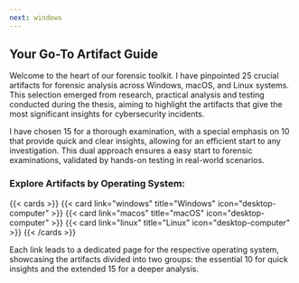 ```yaml
---
next: windows
---
```


## Your Go-To Artifact Guide

Welcome to the heart of our forensic toolkit.
I have pinpointed 25 crucial artifacts for forensic analysis across Windows, macOS, and Linux systems. This selection emerged from research, practical analysis and testing conducted during the thesis, aiming to highlight the artifacts that give the most significant insights for cybersecurity incidents.

I have chosen 15 for a thorough examination, with a special emphasis on 10 that provide quick and clear insights, allowing for an efficient start to any investigation. This dual approach ensures a easy start to forensic examinations, validated by hands-on testing in real-world scenarios.

### Explore Artifacts by Operating System:

{{< cards >}}
  {{< card link="windows" title="Windows" icon="desktop-computer" >}}
  {{< card link="macos" title="macOS" icon="desktop-computer" >}}
  {{< card link="linux" title="Linux" icon="desktop-computer" >}}
{{< /cards >}}


Each link leads to a dedicated page for the respective operating system, showcasing the artifacts divided into two groups: the essential 10 for quick insights and the extended 15 for a deeper analysis.
